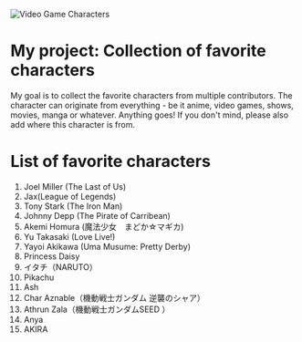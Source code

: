 ![Video Game Characters](https://cdn.mos.cms.futurecdn.net/krniDkpHJKbzdmM3bBCzeK-970-80.jpg.webp)

# My project: Collection of favorite characters
My goal is to collect the favorite characters from multiple contributors. The character can originate from everything - be it anime, video games, shows, movies, manga or whatever. Anything goes! If you don't mind, please also add where this character is from.

# List of favorite characters
1. Joel Miller (The Last of Us)
2. Jax(League of Legends)
3. Tony Stark (The Iron Man)
4. Johnny Depp (The Pirate of Carribean)
5. Akemi Homura (魔法少女　まどか☆マギカ)
6. Yu Takasaki (Love Live!)
7. Yayoi Akikawa (Uma Musume: Pretty Derby)
8. Princess Daisy
9. イタチ（NARUTO）
10. Pikachu
11. Ash
12. Char Aznable（機動戦士ガンダム 逆襲のシャア）
13. Athrun Zala（機動戦士ガンダムSEED ）
14. Anya
15. AKIRA

